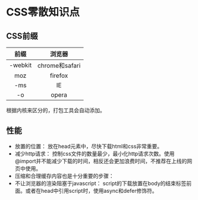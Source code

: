# CSS零散知识点

## CSS前缀

前缀 | 浏览器 |
:-: |:-: |
-webkit | chrome和safari |
moz | firefox |
-ms | IE |
-o | opera|
根据内核来区分的，打包工具会自动添加。

## 性能

* 放置的位置： 放在head元素中，尽快下载html和css非常重要。
* 减少http请求： 控制css文件的数量最少，最小化http请求次数。使用@import并不能减少下载的时间，相反还会更加浪费时间，不推荐在上线的网页中使用。
* 压缩和合理缓存内容也是十分重要的步骤：
* 不让浏览器的渲染阻塞于javascript： script的下载放置在body的结束标签前面。或者在head中引用script时，使用async和defer修饰符。
